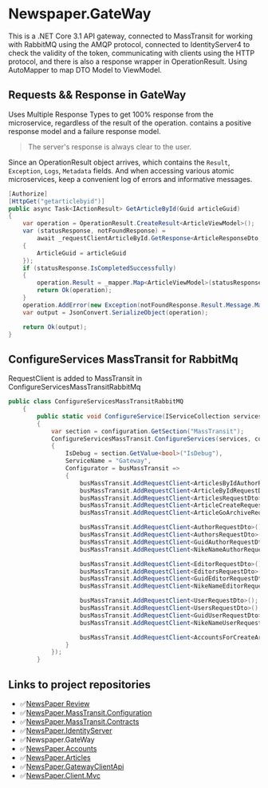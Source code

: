 # Newspaper.GateWay

This is a .NET Core 3.1 API gateway, connected to MassTransit for working with RabbitMQ using the AMQP protocol,
connected to IdentityServer4 to check the validity of the token, communicating with clients using the HTTP protocol, and there is also a response wrapper in OperationResult.
Using AutoMapper to map DTO Model to ViewModel.

## Requests && Response in GateWay

Uses Multiple Response Types to get 100% response from the microservice, regardless of the result of the operation. contains a positive response model and a failure response model.

> The server's response is always clear to the user.

Since an OperationResult object arrives, which contains the `Result`, `Exception`, `Logs`, `Metadata` fields. 
And when accessing various atomic microservices, keep a convenient log of errors and informative messages.
```C#
[Authorize]
[HttpGet("getarticlebyid")]
public async Task<IActionResult> GetArticleById(Guid articleGuid)
{
    var operation = OperationResult.CreateResult<ArticleViewModel>();
    var (statusResponse, notFoundResponse) =
        await _requestClientArticleById.GetResponse<ArticleResponseDto, NoArticlesFound>(new ArticleByIdRequestDto
    {
        ArticleGuid = articleGuid
    });
    if (statusResponse.IsCompletedSuccessfully)
    {
        operation.Result = _mapper.Map<ArticleViewModel>(statusResponse.Result.Message.ArticleDto);
        return Ok(operation);
    }
    operation.AddError(new Exception(notFoundResponse.Result.Message.MassageException));
    var output = JsonConvert.SerializeObject(operation);

    return Ok(output);
}
```

## ConfigureServices MassTransit for RabbitMq

RequestClient is added to MassTransit in ConfigureServicesMassTransitRabbitMq

```C#
public class ConfigureServicesMassTransitRabbitMQ
    {
        public static void ConfigureService(IServiceCollection services, IConfiguration configuration)
        {
            var section = configuration.GetSection("MassTransit");
            ConfigureServicesMassTransit.ConfigureServices(services, configuration, new MassTransitConfiguration()
            {
                IsDebug = section.GetValue<bool>("IsDebug"),
                ServiceName = "Gateway",
                Configurator = busMassTransit =>
                {
                    busMassTransit.AddRequestClient<ArticlesByIdAuthorRequestDto>();
                    busMassTransit.AddRequestClient<ArticleByIdRequestDto>();
                    busMassTransit.AddRequestClient<ArticlesRequestDto>();
                    busMassTransit.AddRequestClient<ArticleCreateRequestDto>();
                    busMassTransit.AddRequestClient<ArticleGoArchiveRequestDto>();

                    busMassTransit.AddRequestClient<AuthorRequestDto>();
                    busMassTransit.AddRequestClient<AuthorsRequestDto>();
                    busMassTransit.AddRequestClient<GuidAuthorRequestDto>();
                    busMassTransit.AddRequestClient<NikeNameAuthorRequestDto>();

                    busMassTransit.AddRequestClient<EditorRequestDto>();
                    busMassTransit.AddRequestClient<EditorsRequestDto>();
                    busMassTransit.AddRequestClient<GuidEditorRequestDto>();
                    busMassTransit.AddRequestClient<NikeNameEditorRequestDto>();

                    busMassTransit.AddRequestClient<UserRequestDto>();
                    busMassTransit.AddRequestClient<UsersRequestDto>();
                    busMassTransit.AddRequestClient<GuidUserRequestDto>();
                    busMassTransit.AddRequestClient<NikeNameUserRequestDto>();

                    busMassTransit.AddRequestClient<AccountsForCreateArticleRequestDto>();
                }
            });
        }
```

## Links to project repositories
- :white_check_mark:[NewsPaper Review](https://github.com/PKravchenko-ki16/NewsPaper)
- :white_check_mark:[NewsPaper.MassTransit.Configuration](https://github.com/PKravchenko-ki16/NewsPaper.MassTransit.Configuration)
- :white_check_mark:[NewsPaper.MassTransit.Contracts](https://github.com/PKravchenko-ki16/NewsPaper.MassTransit.Contracts)
- :white_check_mark:[NewsPaper.IdentityServer](https://github.com/PKravchenko-ki16/NewsPaper.IdentityServer)
- :white_check_mark:Newspaper.GateWay
- :white_check_mark:[NewsPaper.Accounts](https://github.com/PKravchenko-ki16/NewsPaper.Accounts)
- :white_check_mark:[NewsPaper.Articles](https://github.com/PKravchenko-ki16/NewsPaper.Articles)
- :white_check_mark:[NewsPaper.GatewayClientApi](https://github.com/PKravchenko-ki16/NewsPaper.GatewayClientApi)
- :white_check_mark:[NewsPaper.Client.Mvc](https://github.com/PKravchenko-ki16/NewsPaper.Client.Mvc)
